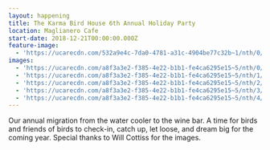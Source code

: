 ```yaml
---
layout: happening
title: The Karma Bird House 6th Annual Holiday Party
location: Maglianero Cafe
start-date: 2018-12-21T00:00:00.000Z
feature-image:
  - 'https://ucarecdn.com/532a9e4c-7da0-4781-a31c-4904be77c32b~1/nth/0/'
images:
  - 'https://ucarecdn.com/a8f3a3e2-f385-4e22-b1b1-fe4ca6295e15~5/nth/0/'
  - 'https://ucarecdn.com/a8f3a3e2-f385-4e22-b1b1-fe4ca6295e15~5/nth/1/'
  - 'https://ucarecdn.com/a8f3a3e2-f385-4e22-b1b1-fe4ca6295e15~5/nth/2/'
  - 'https://ucarecdn.com/a8f3a3e2-f385-4e22-b1b1-fe4ca6295e15~5/nth/3/'
  - 'https://ucarecdn.com/a8f3a3e2-f385-4e22-b1b1-fe4ca6295e15~5/nth/4/'
---
```

Our annual migration from the water cooler to the wine bar. A time for birds and friends of birds to check-in, catch up, let loose, and dream big for the coming year. Special thanks to Will Cottiss for the images.
